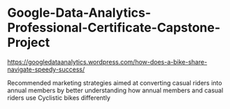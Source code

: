# Google-Data-Analytics-Professional-Certificate-Capstone-Project

https://googledataanalytics.wordpress.com/how-does-a-bike-share-navigate-speedy-success/

Recommended marketing strategies aimed at converting casual riders into annual members by better understanding how annual members and casual riders use Cyclistic bikes differently
